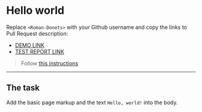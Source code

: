 # Hello world
Replace `<Roman-Donets>` with your Github username and copy the links to Pull Request description:
- [DEMO LINK](https://Roman-Donets.github.io/layout_hello-world/)
- [TEST REPORT LINK](https://Roman-Donets.github.io/layout_hello-world/report/html_report/)

> Follow [this instructions](https://mate-academy.github.io/layout_task-guideline/#how-to-solve-the-layout-tasks-on-github)
___

## The task 
Add the basic page markup and the text `Hello, world!` into the body.
